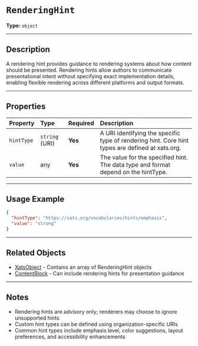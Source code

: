 # `RenderingHint`

**Type:** `object`

---

## Description

A rendering hint provides guidance to rendering systems about how content should be presented. Rendering hints allow authors to communicate presentational intent without specifying exact implementation details, enabling flexible rendering across different platforms and output formats.

---

## Properties

| Property | Type | Required | Description |
| :--- | :--- | :--- | :--- |
| `hintType` | `string` (URI) | **Yes** | A URI identifying the specific type of rendering hint. Core hint types are defined at xats.org. |
| `value` | any | **Yes** | The value for the specified hint. The data type and format depend on the hintType. |

---

## Usage Example

```json
{
  "hintType": "https://xats.org/vocabularies/hints/emphasis",
  "value": "strong"
}
```

---

## Related Objects

- [XatsObject](./XatsObject.md) - Contains an array of RenderingHint objects
- [ContentBlock](./ContentBlock.md) - Can include rendering hints for presentation guidance

---

## Notes

- Rendering hints are advisory only; renderers may choose to ignore unsupported hints
- Custom hint types can be defined using organization-specific URIs
- Common hint types include emphasis level, color suggestions, layout preferences, and accessibility enhancements